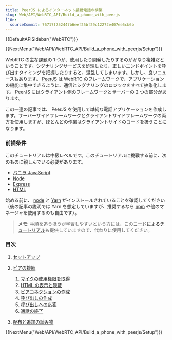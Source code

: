 ```yaml
---
title: PeerJS によるインターネット接続電話の構築
slug: Web/API/WebRTC_API/Build_a_phone_with_peerjs
l10n:
  sourceCommit: 76717f752447b6eef25bf29c12272e407ee5cb6b
---
```


{{DefaultAPISidebar("WebRTC")}}

{{NextMenu("Web/API/WebRTC_API/Build_a_phone_with_peerjs/Setup")}}

WebRTC の主な課題の 1 つが、使用したり開発したりするのがかなり複雑だということです。シグナリングサービスを処理したり、正しいエンドポイントを呼び出すタイミングを把握したりすると、混乱してしまいます。しかし、良いニュースもあります。 [PeerJS](https://peerjs.com/) は WebRTC のフレームワークで、アプリケーションの機能に集中できるように、通信とシグナリングのロジックをすべて抽象化します。 PeerJS にはクライアント側のフレームワークとサーバーの 2 つの部分があります。

この一連の記事では、 PeerJS を使用して単純な電話アプリケーションを作成します。サーバーサイドフレームワークとクライアントサイドフレームワークの両方を使用しますが、ほとんどの作業はクライアントサイドのコードを扱うことになります。

### 前提条件

このチュートリアルは中級レベルです。このチュートリアルに挑戦する前に、次のものに親しんでいる必要があります。

- [バニラ JavaScript](/ja/docs/Web/JavaScript)
- [Node](https://nodejs.org/ja/docs/)
- [Express](/ja/docs/Learn/Server-side/Express_Nodejs)
- [HTML](/ja/docs/Web/HTML)

始める前に、 [node](https://nodejs.org/en/download/) と [Yarn](https://classic.yarnpkg.com/en/docs/install) がインストールされていることを確認してください（後の記事の説明では Yarn を想定していますが、推奨するなら [npm](https://docs.npmjs.com/getting-started/) や他のマネージャを使用するのも自由です）。

> **メモ:** 手順を追うほうが学習しやすいという方には、この[コードによるチュートリアル](https://github.com/SamsungInternet/WebPhone/tree/master/tutorial)も提供していますので、代わりに使用してください。

### 目次

1. [セットアップ](/ja/docs/Web/API/WebRTC_API/Build_a_phone_with_peerjs/Setup)
2. [ピアの接続](/ja/docs/Web/API/WebRTC_API/Build_a_phone_with_peerjs/Connect_peers)

   1. [マイクの使用権限を取得](/ja/docs/Web/API/WebRTC_API/Build_a_phone_with_peerjs/Connect_peers/Get_microphone_permission)
   2. [HTML の表示と隠蔽](/ja/docs/Web/API/WebRTC_API/Build_a_phone_with_peerjs/Connect_peers/Show_hide_html)
   3. [ピアコネクションの作成](/ja/docs/Web/API/WebRTC_API/Build_a_phone_with_peerjs/Connect_peers/Create_a_peer_connection)
   4. [呼び出しの作成](/ja/docs/Web/API/WebRTC_API/Build_a_phone_with_peerjs/Connect_peers/Creating_a_call)
   5. [呼び出しへの応答](/ja/docs/Web/API/WebRTC_API/Build_a_phone_with_peerjs/Connect_peers/Answer_a_call)
   6. [通話の終了](/ja/docs/Web/API/WebRTC_API/build_a_phone_with_peerjs/connect_peers/End_a_call)

3. [配布と追加の読み物](/ja/docs/Web/API/WebRTC_API/Build_a_phone_with_peerjs/Deployment_and_further_reading)

{{NextMenu("Web/API/WebRTC_API/Build_a_phone_with_peerjs/Setup")}}
